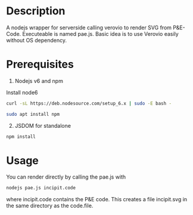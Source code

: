 Description
===========
A nodejs wrapper for serverside calling verovio to render SVG from P&E-Code. Executeable is named pae.js. 
Basic idea is to use Verovio easily without OS dependency.

Prerequisites
=============
1. Nodejs v6 and npm

Install node6
```bash
curl -sL https://deb.nodesource.com/setup_6.x | sudo -E bash -
```

```bash
sudo apt install npm
```

2. JSDOM for standalone 

```bash
npm install
```

Usage
======
You can render directly by calling the pae.js with 
```bash
nodejs pae.js incipit.code
```

where incipit.code contains the P&E code.
This creates a file incipit.svg in the same directory as the code.file.

